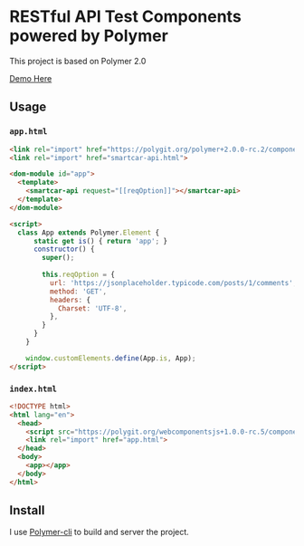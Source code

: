 # RESTful API Test Components powered by Polymer

This project is based on Polymer 2.0

[Demo Here](https://hectorguo.com/smartcar-component)

## Usage

### `app.html`

```html
<link rel="import" href="https://polygit.org/polymer+2.0.0-rc.2/components/polymer/polymer-element.html">
<link rel="import" href="smartcar-api.html">

<dom-module id="app">
  <template>
    <smartcar-api request="[[reqOption]]"></smartcar-api>
  </template>
</dom-module>

<script>
  class App extends Polymer.Element {
      static get is() { return 'app'; }
      constructor() {
        super();
        
        this.reqOption = {
          url: 'https://jsonplaceholder.typicode.com/posts/1/comments',
          method: 'GET',
          headers: {
            Charset: 'UTF-8',
          },
        }
      }
    }

    window.customElements.define(App.is, App);
</script>
```

### `index.html`

```html
<!DOCTYPE html>
<html lang="en">
  <head>
    <script src="https://polygit.org/webcomponentsjs+1.0.0-rc.5/components/webcomponentsjs/webcomponents-loader.js"></script>
    <link rel="import" href="app.html">
  </head>
  <body>
    <app></app>
  </body>
</html>
```

## Install

I use [Polymer-cli](https://www.polymer-project.org/2.0/docs/tools/polymer-cli) to build and server the project.